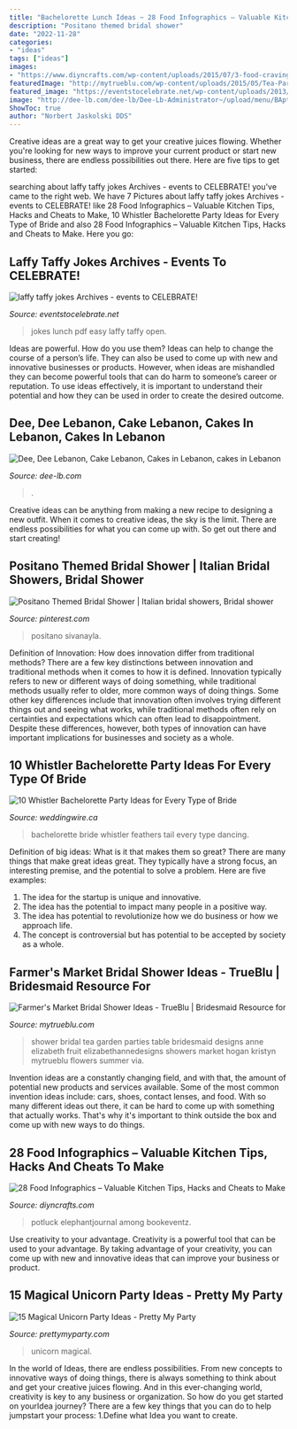 ```yaml
---
title: "Bachelorette Lunch Ideas ~ 28 Food Infographics – Valuable Kitchen Tips, Hacks And Cheats To Make"
description: "Positano themed bridal shower"
date: "2022-11-28"
categories:
- "ideas"
tags: ["ideas"]
images:
- "https://www.diyncrafts.com/wp-content/uploads/2015/07/3-food-cravings.jpg"
featuredImage: "http://mytrueblu.com/wp-content/uploads/2015/05/Tea-Party-Bridal-Shower-Ideas.jpg"
featured_image: "https://eventstocelebrate.net/wp-content/uploads/2013/08/School-Lunch-Jokes.jpg"
image: "http://dee-lb.com/dee-lb/Dee-Lb-Administrator~/upload/menu/BAptism Liana 2 August 17.jpg"
ShowToc: true
author: "Norbert Jaskolski DDS"
---
```



Creative ideas are a great way to get your creative juices flowing. Whether you're looking for new ways to improve your current product or start new business, there are endless possibilities out there. Here are five tips to get started:

	

		
searching about laffy taffy jokes Archives - events to CELEBRATE! you've came to the right web. We have 7 Pictures about laffy taffy jokes Archives - events to CELEBRATE! like 28 Food Infographics – Valuable Kitchen Tips, Hacks and Cheats to Make, 10 Whistler Bachelorette Party Ideas for Every Type of Bride and also 28 Food Infographics – Valuable Kitchen Tips, Hacks and Cheats to Make. Here you go:
		
    
## Laffy Taffy Jokes Archives - Events To CELEBRATE!

<img loading=lazy src="https://eventstocelebrate.net/wp-content/uploads/2013/08/School-Lunch-Jokes.jpg" onerror="this.onerror=null;this.src='https://tse3.mm.bing.net/th?id=OIP.wlX0YyKEgMWzQ40D2x7mnQHaJl&amp;pid=15.1';" alt="laffy taffy jokes Archives - events to CELEBRATE!">

_Source: eventstocelebrate.net_

>jokes lunch pdf easy laffy taffy open. 

	

Ideas are powerful. How do you use them?
Ideas can help to change the course of a person’s life. They can also be used to come up with new and innovative businesses or products. However, when ideas are mishandled they can become powerful tools that can do harm to someone’s career or reputation. To use ideas effectively, it is important to understand their potential and how they can be used in order to create the desired outcome.

    
## Dee, Dee Lebanon, Cake Lebanon, Cakes In Lebanon, Cakes In Lebanon

<img loading=lazy src="http://dee-lb.com/dee-lb/Dee-Lb-Administrator~/upload/menu/BAptism Liana 2 August 17.jpg" onerror="this.onerror=null;this.src='https://tse4.mm.bing.net/th?id=OIP.aks9r9s-nC9n6AbYZQlGVAHaJ4&amp;pid=15.1';" alt="Dee, Dee Lebanon, Cake Lebanon, Cakes in Lebanon, cakes in Lebanon">

_Source: dee-lb.com_

>. 

	

Creative ideas can be anything from making a new recipe to designing a new outfit. When it comes to creative ideas, the sky is the limit. There are endless possibilities for what you can come up with. So get out there and start creating!

    
## Positano Themed Bridal Shower | Italian Bridal Showers, Bridal Shower

<img loading=lazy src="https://i.pinimg.com/originals/8f/d4/f5/8fd4f5f24b6b1038715759b58952b711.jpg" onerror="this.onerror=null;this.src='https://tse3.mm.bing.net/th?id=OIP.OcLqxE1j80zbv-s5qPZg9AHaE8&amp;pid=15.1';" alt="Positano Themed Bridal Shower | Italian bridal showers, Bridal shower">

_Source: pinterest.com_

>positano sivanayla. 

	

Definition of Innovation: How does innovation differ from traditional methods?
There are a few key distinctions between innovation and traditional methods when it comes to how it is defined. Innovation typically refers to new or different ways of doing something, while traditional methods usually refer to older, more common ways of doing things. Some other key differences include that innovation often involves trying different things out and seeing what works, while traditional methods often rely on certainties and expectations which can often lead to disappointment. Despite these differences, however, both types of innovation can have important implications for businesses and society as a whole.

    
## 10 Whistler Bachelorette Party Ideas For Every Type Of Bride

<img loading=lazy src="https://cdn0.weddingwire.ca/img_g/articles-canada/2018/09-01-2018/whistler-bachelorette/whistle-bachelorette-tail-feathers-pole-dancing.jpg" onerror="this.onerror=null;this.src='https://tse4.mm.bing.net/th?id=OIP.Mu2F5ZRDaewVy0qHmM_iUgHaE8&amp;pid=15.1';" alt="10 Whistler Bachelorette Party Ideas for Every Type of Bride">

_Source: weddingwire.ca_

>bachelorette bride whistler feathers tail every type dancing. 

	

Definition of big ideas: What is it that makes them so great?
There are many things that make great ideas great. They typically have a strong focus, an interesting premise, and the potential to solve a problem. Here are five examples:
1. The idea for the startup is unique and innovative.
2. The idea has the potential to impact many people in a positive way.
3. The idea has potential to revolutionize how we do business or how we approach life. 
4. The concept is controversial but has potential to be accepted by society as a whole. 

    
## Farmer&#039;s Market Bridal Shower Ideas - TrueBlu | Bridesmaid Resource For

<img loading=lazy src="http://mytrueblu.com/wp-content/uploads/2015/05/Tea-Party-Bridal-Shower-Ideas.jpg" onerror="this.onerror=null;this.src='https://tse1.mm.bing.net/th?id=OIP.7NJ-Tqxa132qje4R8TqO0wHaLH&amp;pid=15.1';" alt="Farmer&#039;s Market Bridal Shower Ideas - TrueBlu | Bridesmaid Resource for">

_Source: mytrueblu.com_

>shower bridal tea garden parties table bridesmaid designs anne elizabeth fruit elizabethannedesigns showers market hogan kristyn mytrueblu flowers summer via. 

	

Invention ideas are a constantly changing field, and with that, the amount of potential new products and services available. Some of the most common invention ideas include: cars, shoes, contact lenses, and food. With so many different ideas out there, it can be hard to come up with something that actually works. That's why it's important to think outside the box and come up with new ways to do things.

    
## 28 Food Infographics – Valuable Kitchen Tips, Hacks And Cheats To Make

<img loading=lazy src="https://www.diyncrafts.com/wp-content/uploads/2015/07/3-food-cravings.jpg" onerror="this.onerror=null;this.src='https://tse2.mm.bing.net/th?id=OIP.Jmv1dL8R30gmzN9IhEGCEgHaOv&amp;pid=15.1';" alt="28 Food Infographics – Valuable Kitchen Tips, Hacks and Cheats to Make">

_Source: diyncrafts.com_

>potluck elephantjournal among bookeventz. 

	

Use creativity to your advantage.
Creativity is a powerful tool that can be used to your advantage. By taking advantage of your creativity, you can come up with new and innovative ideas that can improve your business or product.

    
## 15 Magical Unicorn Party Ideas - Pretty My Party

<img loading=lazy src="https://www.prettymyparty.com/wp-content/uploads/2016/04/unicorn-bark-recipe.jpg" onerror="this.onerror=null;this.src='https://tse1.mm.bing.net/th?id=OIP.aDu-hPnXbnnaZ8erTh9lgAHaLH&amp;pid=15.1';" alt="15 Magical Unicorn Party Ideas - Pretty My Party">

_Source: prettymyparty.com_

>unicorn magical. 

	

In the world of Ideas, there are endless possibilities. From new concepts to innovative ways of doing things, there is always something to think about and get your creative juices flowing. And in this ever-changing world, creativity is key to any business or organization. So how do you get started on yourIdea journey? There are a few key things that you can do to help jumpstart your process: 1.Define what Idea you want to create.

